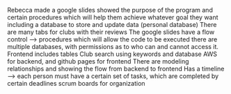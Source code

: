  Rebecca made a google slides
showed the purpose of the program and certain procedures which will help them achieve whatever goal they want
including a database to store and update data (personal database)
There are many tabs for clubs with their reviews
The google slides have a flow control --> procedures which will allow the code to be executed
there are multiple databases, with permissions as to who can and cannot access it. 
Frontend includes tables
Club search using keywords and database
AWS for backend, and github pages for frontend
There are modeling relationships and showing the flow from backend to frontend
Has a timeline --> each person must have a certain set of tasks, which are completed by certain deadlines
scrum boards for organization
